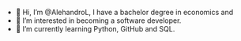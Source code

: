 - 👋 Hi, I’m @AlehandroL, I have a bachelor degree in economics and
- 👀 I’m interested in becoming a software developer.
- 🌱 I’m currently learning Python, GitHub and SQL.

<!---
AlehandroL/AlehandroL is a ✨ special ✨ repository because its `README.md` (this file) appears on your GitHub profile.
You can click the Preview link to take a look at your changes.
--->
